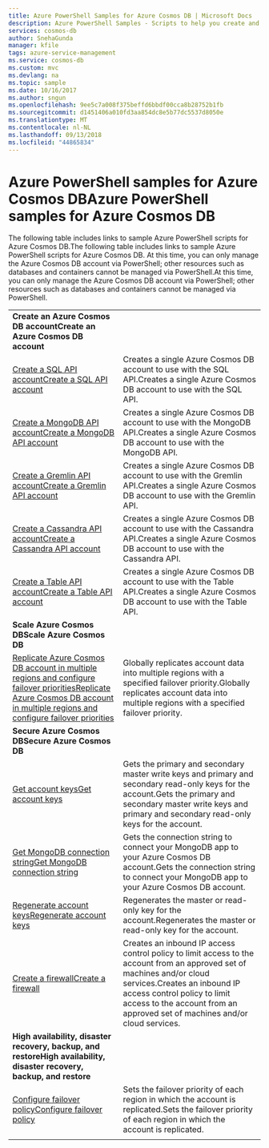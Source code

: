 ```yaml
---
title: Azure PowerShell Samples for Azure Cosmos DB | Microsoft Docs
description: Azure PowerShell Samples - Scripts to help you create and manage Azure Cosmos DB accounts.
services: cosmos-db
author: SnehaGunda
manager: kfile
tags: azure-service-management
ms.service: cosmos-db
ms.custom: mvc
ms.devlang: na
ms.topic: sample
ms.date: 10/16/2017
ms.author: sngun
ms.openlocfilehash: 9ee5c7a008f375beffd6bbdf00cca8b28752b1fb
ms.sourcegitcommit: d1451406a010fd3aa854dc8e5b77dc5537d8050e
ms.translationtype: MT
ms.contentlocale: nl-NL
ms.lasthandoff: 09/13/2018
ms.locfileid: "44865834"
---
```

# <a name="azure-powershell-samples-for-azure-cosmos-db"></a><span data-ttu-id="84779-103">Azure PowerShell samples for Azure Cosmos DB</span><span class="sxs-lookup"><span data-stu-id="84779-103">Azure PowerShell samples for Azure Cosmos DB</span></span>

<span data-ttu-id="84779-104">The following table includes links to sample Azure PowerShell scripts for Azure Cosmos DB.</span><span class="sxs-lookup"><span data-stu-id="84779-104">The following table includes links to sample Azure PowerShell scripts for Azure Cosmos DB.</span></span> <span data-ttu-id="84779-105">At this time, you can only manage the Azure Cosmos DB account via PowerShell; other resources such as databases and containers cannot be managed via PowerShell.</span><span class="sxs-lookup"><span data-stu-id="84779-105">At this time, you can only manage the Azure Cosmos DB account via PowerShell; other resources such as databases and containers cannot be managed via PowerShell.</span></span>

| |  |
|---|---|
|<span data-ttu-id="84779-106">**Create an Azure Cosmos DB account**</span><span class="sxs-lookup"><span data-stu-id="84779-106">**Create an Azure Cosmos DB account**</span></span>||
|[<span data-ttu-id="84779-107">Create a SQL API account</span><span class="sxs-lookup"><span data-stu-id="84779-107">Create a SQL API account</span></span>](scripts/create-database-account-powershell.md?toc=%2fpowershell%2fmodule%2ftoc.json)| <span data-ttu-id="84779-108">Creates a single Azure Cosmos DB account to use with the SQL API.</span><span class="sxs-lookup"><span data-stu-id="84779-108">Creates a single Azure Cosmos DB account to use with the SQL API.</span></span> |
|[<span data-ttu-id="84779-109">Create a MongoDB API account</span><span class="sxs-lookup"><span data-stu-id="84779-109">Create a MongoDB API account</span></span>](scripts/create-mongodb-database-account-powershell.md?toc=%2fpowershell%2fmodule%2ftoc.json)| <span data-ttu-id="84779-110">Creates a single Azure Cosmos DB account to use with the MongoDB API.</span><span class="sxs-lookup"><span data-stu-id="84779-110">Creates a single Azure Cosmos DB account to use with the MongoDB API.</span></span> |
|[<span data-ttu-id="84779-111">Create a Gremlin API account</span><span class="sxs-lookup"><span data-stu-id="84779-111">Create a Gremlin API account</span></span>](scripts/create-graph-database-account-powershell.md?toc=%2fpowershell%2fmodule%2ftoc.json)| <span data-ttu-id="84779-112">Creates a single Azure Cosmos DB account to use with the Gremlin API.</span><span class="sxs-lookup"><span data-stu-id="84779-112">Creates a single Azure Cosmos DB account to use with the Gremlin API.</span></span> |
|[<span data-ttu-id="84779-113">Create a Cassandra API account</span><span class="sxs-lookup"><span data-stu-id="84779-113">Create a Cassandra API account</span></span>](scripts/create-and-configure-cassandra-database.md?toc=%2fpowershell%2fmodule%2ftoc.json)| <span data-ttu-id="84779-114">Creates a single Azure Cosmos DB account to use with the Cassandra API.</span><span class="sxs-lookup"><span data-stu-id="84779-114">Creates a single Azure Cosmos DB account to use with the Cassandra API.</span></span> |
|[<span data-ttu-id="84779-115">Create a Table API account</span><span class="sxs-lookup"><span data-stu-id="84779-115">Create a Table API account</span></span>](scripts/create-table-database-account-powershell.md?toc=%2fpowershell%2fmodule%2ftoc.json)| <span data-ttu-id="84779-116">Creates a single Azure Cosmos DB account to use with the Table API.</span><span class="sxs-lookup"><span data-stu-id="84779-116">Creates a single Azure Cosmos DB account to use with the Table API.</span></span> |
|<span data-ttu-id="84779-117">**Scale Azure Cosmos DB**</span><span class="sxs-lookup"><span data-stu-id="84779-117">**Scale Azure Cosmos DB**</span></span>||
|[<span data-ttu-id="84779-118">Replicate Azure Cosmos DB account in multiple regions and configure failover priorities</span><span class="sxs-lookup"><span data-stu-id="84779-118">Replicate Azure Cosmos DB account in multiple regions and configure failover priorities</span></span>](scripts/scale-multiregion-powershell.md?toc=%2fpowershell%2fmodule%2ftoc.json)|<span data-ttu-id="84779-119">Globally replicates account data into multiple regions with a specified failover priority.</span><span class="sxs-lookup"><span data-stu-id="84779-119">Globally replicates account data into multiple regions with a specified failover priority.</span></span>|
|<span data-ttu-id="84779-120">**Secure Azure Cosmos DB**</span><span class="sxs-lookup"><span data-stu-id="84779-120">**Secure Azure Cosmos DB**</span></span>||
| [<span data-ttu-id="84779-121">Get account keys</span><span class="sxs-lookup"><span data-stu-id="84779-121">Get account keys</span></span>](scripts/secure-get-account-key-powershell.md?toc=%2fpowershell%2fmodule%2ftoc.json) | <span data-ttu-id="84779-122">Gets the primary and secondary master write keys and primary and secondary read-only keys for the account.</span><span class="sxs-lookup"><span data-stu-id="84779-122">Gets the primary and secondary master write keys and primary and secondary read-only keys for the account.</span></span>|
| [<span data-ttu-id="84779-123">Get MongoDB connection string</span><span class="sxs-lookup"><span data-stu-id="84779-123">Get MongoDB connection string</span></span>](scripts/secure-mongo-connection-string-powershell.md?toc=%2fpowershell%2fmodule%2ftoc.json) | <span data-ttu-id="84779-124">Gets the connection string to connect your MongoDB app to your Azure Cosmos DB account.</span><span class="sxs-lookup"><span data-stu-id="84779-124">Gets the connection string to connect your MongoDB app to your Azure Cosmos DB account.</span></span>|
|[<span data-ttu-id="84779-125">Regenerate account keys</span><span class="sxs-lookup"><span data-stu-id="84779-125">Regenerate account keys</span></span>](scripts/secure-regenerate-key-powershell.md?toc=%2fpowershell%2fmodule%2ftoc.json)|<span data-ttu-id="84779-126">Regenerates the master or read-only key for the account.</span><span class="sxs-lookup"><span data-stu-id="84779-126">Regenerates the master or read-only key for the account.</span></span>|
|[<span data-ttu-id="84779-127">Create a firewall</span><span class="sxs-lookup"><span data-stu-id="84779-127">Create a firewall</span></span>](scripts/create-firewall-powershell.md?toc=%2fpowershell%2fmodule%2ftoc.json)| <span data-ttu-id="84779-128">Creates an inbound IP access control policy to limit access to the account from an approved set of machines and/or cloud services.</span><span class="sxs-lookup"><span data-stu-id="84779-128">Creates an inbound IP access control policy to limit access to the account from an approved set of machines and/or cloud services.</span></span>|
|<span data-ttu-id="84779-129">**High availability, disaster recovery, backup, and restore**</span><span class="sxs-lookup"><span data-stu-id="84779-129">**High availability, disaster recovery, backup, and restore**</span></span>||
|[<span data-ttu-id="84779-130">Configure failover policy</span><span class="sxs-lookup"><span data-stu-id="84779-130">Configure failover policy</span></span>](scripts/ha-failover-policy-powershell.md?toc=%2fpowershell%2fmodule%2ftoc.json)|<span data-ttu-id="84779-131">Sets the failover priority of each region in which the account is replicated.</span><span class="sxs-lookup"><span data-stu-id="84779-131">Sets the failover priority of each region in which the account is replicated.</span></span>|
|||
